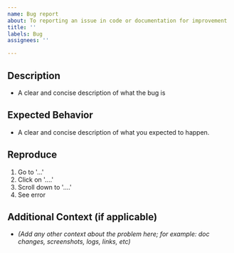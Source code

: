 ```yaml
---
name: Bug report
about: To reporting an issue in code or documentation for improvement
title: ''
labels: Bug
assignees: ''

---
```


## Description
- A clear and concise description of what the bug is

## Expected Behavior
- A clear and concise description of what you expected to happen.

## Reproduce
1. Go to '...'
2. Click on '....'
3. Scroll down to '....'
4. See error

## Additional Context (if applicable)
- _(Add any other context about the problem here; for example: doc changes, screenshots, logs, links, etc)_
